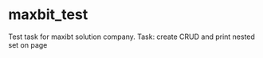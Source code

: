 # maxbit_test
Test task for maxibt solution company. Task: create CRUD and print nested set on page
